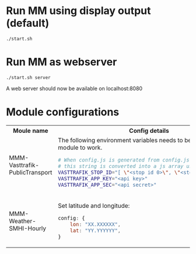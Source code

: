 # Run MM using display output (default)

`./start.sh`

# Run MM as webserver

`./start.sh server`

A web server should now be available on localhost:8080

# Module configurations

[comment]: # (Table needs to be flattened for code block to work)
<table>
<tbody>
<tr>
<th>Moule name</th>
<th>Config details</th>
</tr>
<tr>
<td>MMM-Vasttrafik-PublicTransport</td>
<td>
The following environment variables needs to be set for this module to work. 

```bash
# When config.js is generated from config.js.template
# this string is converted into a js array using Array.from()
VASTTRAFIK_STOP_ID="[ \"<stop id 0>\", \"<stop id 1>\" ]"
VASTTRAFIK_APP_KEY="<api key>"
VASTTRAFIK_APP_SEC="<api secret>"
```

</td>
</tr>
<tr>
<td>MMM-Weather-SMHI-Hourly</td>
<td>

Set latitude and longitude:

```js
config: {
    lon: "XX.XXXXXX",
    lat: "YY.YYYYYY",
}
```

</td>
</tbody>
</table>

